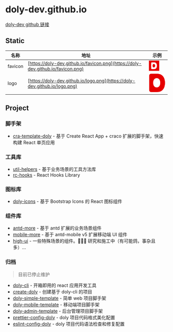 # doly-dev.github.io

[doly-dev github 链接](https://github.com/doly-dev)

## Static

| 名称 | 地址 | 示例 |
| --- | --- | --- |
| favicon | [https://doly-dev.github.io/favicon.png](https://doly-dev.github.io/favicon.png) | ![favorite.png](favicon.png) |
| logo | [https://doly-dev.github.io/logo.png](https://doly-dev.github.io/logo.png) | ![logo.png](logo.png) |

## Project

### 脚手架

- [cra-template-doly](https://doly-dev.github.io/cra-template-doly-site/latest/index.html) - 基于 Create React App + craco 扩展的脚手架，快速构建 React 单页应用

### 工具库

- [util-helpers](https://doly-dev.github.io/util-helpers/index.html) - 基于业务场景的工具方法库
- [rc-hooks](https://doly-dev.github.io/rc-hooks/latest/index.html) - React Hooks Library

### 图标库

- [doly-icons](https://doly-dev.github.io/doly-icons/latest/index.html) - 基于 Bootstrap Icons 的 React 图标组件

### 组件库

- [antd-more](https://doly-dev.github.io/antd-more/latest/) - 基于 antd 扩展的业务场景组件
- [mobile-more](https://doly-dev.github.io/mobile-more/latest/index.html) - 基于 antd-mobile v5 扩展移动端 UI 组件
- [high-ui](https://doly-dev.github.io/high-ui/latest/index.html) - 一些特殊场景的组件。👨🏻‍💻 研究和施工中（有可能鸽，事杂且多）...

### 归档

> 目前已停止维护

- [doly-cli](https://github.com/doly-dev/doly-cli) - 开箱即用的 react 应用开发工具
- [create-doly](https://github.com/doly-dev/create-doly) - 创建基于 doly-cli 的项目
- [doly-simple-template](https://github.com/doly-dev/doly-simple-template) - 简单 web 项目脚手架
- [doly-mobile-template](https://github.com/doly-dev/doly-mobile-template) - 移动端项目脚手架
- [doly-admin-template](https://github.com/doly-dev/doly-admin-template) - 后台管理项目脚手架
- [prettier-config-doly](https://github.com/doly-dev/prettier-config-doly) - doly 项目代码格式美化配置
- [eslint-config-doly](https://github.com/doly-dev/eslint-config-doly) - doly 项目代码语法检查和修复配置
